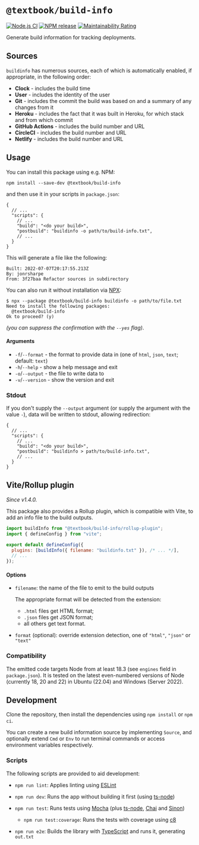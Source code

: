 # `@textbook/build-info`

[![Node.js CI][actions-badge]][actions-link]
[![NPM release][npm-badge]][npm-link]
[![Maintainability Rating][sonar-badge]][sonar-link]

Generate build information for tracking deployments.

## Sources

`buildinfo` has numerous sources, each of which is automatically enabled, if appropriate, in the following order:

- **Clock** - includes the build time
- **User** - includes the identity of the user
- **Git** - includes the commit the build was based on and a summary of any changes from it
- **Heroku** - includes the fact that it was built in Heroku, for which stack and from which commit
- **GitHub Actions** - includes the build number and URL
- **CircleCI** - includes the build number and URL
- **Netlify** - includes the build number and URL

## Usage

You can install this package using e.g. NPM:

```shell
npm install --save-dev @textbook/build-info
```

and then use it in your scripts in `package.json`:

```json5
{
  // ...
  "scripts": {
    // ...
    "build": "<do your build>",
    "postbuild": "buildinfo -o path/to/build-info.txt",
    // ...
  }
}
```

This will generate a file like the following:

```
Built: 2022-07-07T20:17:55.213Z
By: jonrsharpe
From: 3f27baa Refactor sources in subdirectory
```

You can also run it without installation via [NPX]:

```shell
$ npx --package @textbook/build-info buildinfo -o path/to/file.txt
Need to install the following packages:
  @textbook/build-info
Ok to proceed? (y)
```

_(you can suppress the confirmation with the `--yes` flag)_.

#### Arguments

- `-f`/`--format` - the format to provide data in (one of `html`, `json`, `text`; default: `text`)
- `-h`/`--help` - show a help message and exit
- `-o`/`--output` - the file to write data to
- `-v`/`--version` - show the version and exit

### Stdout

If you don't supply the `--output` argument (or supply the argument with the value `-`), data will be written to
stdout, allowing redirection:

```json5
{
  // ...
  "scripts": {
    // ...
    "build": "<do your build>",
    "postbuild": "buildinfo > path/to/build-info.txt",
    // ...
  }
}
```

## Vite/Rollup plugin

_Since v1.4.0._

This package also provides a Rollup plugin, which is compatible with Vite, to add an info file to the build outputs.

```javascript
import buildInfo from "@textbook/build-info/rollup-plugin";
import { defineConfig } from "vite";

export default defineConfig({
  plugins: [buildInfo({ filename: "buildinfo.txt" }), /* ... */],
  // ...
});
```

#### Options

- `filename`: the name of the file to emit to the build outputs

    The appropriate format will be detected from the extension:

    - `.html` files get HTML format;
    - `.json` files get JSON format;
    - all others get text format.

- `format` (optional): override extension detection, one of `"html"`, `"json"` or `"text"`

### Compatibility

The emitted code targets Node from at least 18.3 (see `engines` field in `package.json`). It is tested on the latest
even-numbered versions of Node (currently 18, 20 and 22) in Ubuntu (22.04) and Windows (Server 2022).

## Development

Clone the repository, then install the dependencies using `npm install` or `npm ci`.

You can create a new build information source by implementing `Source`, and optionally extend `Cmd` or `Env` to run
terminal commands or access environment variables respectively.

### Scripts

The following scripts are provided to aid development:

- `npm run lint`: Applies linting using [ESLint]

- `npm run dev`: Runs the app without building it first (using [ts-node])

- `npm run test`: Runs tests using [Mocha] (plus [ts-node], [Chai] and [Sinon])

    - `npm run test:coverage`: Runs the tests with coverage using [c8]

- `npm run e2e`: Builds the library with [TypeScript] and runs it, generating `out.txt`

[actions-badge]: https://github.com/textbook/build-info/actions/workflows/push.yml/badge.svg
[actions-link]: https://github.com/textbook/build-info/actions/workflows/push.yml
[c8]: https://www.npmjs.com/package/c8
[chai]: https://www.chaijs.com/
[eslint]: https://eslint.org/
[mocha]: https://mochajs.org/
[npm-badge]: https://img.shields.io/npm/v/@textbook/build-info?logo=npm&color=blue
[npm-link]: https://www.npmjs.com/package/@textbook/build-info
[npx]: https://docs.npmjs.com/cli/v8/commands/npx
[sinon]: https://sinonjs.org/
[sonar-badge]: https://sonarcloud.io/api/project_badges/measure?project=textbook_build-info&metric=sqale_rating
[sonar-link]: https://sonarcloud.io/summary/new_code?id=textbook_build-info
[ts-node]: https://typestrong.org/ts-node/
[typescript]: https://www.typescriptlang.org/
